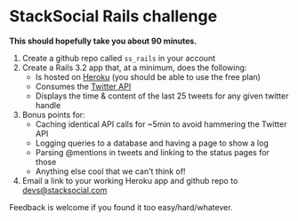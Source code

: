 # StackSocial Rails challenge

**This should hopefully take you about 90 minutes.**

1. Create a github repo called `ss_rails` in your account
1. Create a Rails 3.2 app that, at a minimum, does the following:
    * Is hosted on [Heroku](http://heroku.com) (you should be able to use the free plan)
    * Consumes the [Twitter API](https://dev.twitter.com/docs/api)
    * Displays the time & content of the last 25 tweets for any given twitter handle
1. Bonus points for:
    * Caching identical API calls for ~5min to avoid hammering the Twitter API
    * Logging queries to a database and having a page to show a log
    * Parsing @mentions in tweets and linking to the status pages for those 
    * Anything else cool that we can't think of!
1. Email a link to your working Heroku app and github repo to devs@stacksocial.com

Feedback is welcome if you found it too easy/hard/whatever.